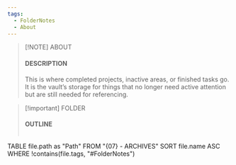 ```yaml
---
tags:
  - FolderNotes
  - About
---
```

> [!NOTE] ABOUT
> #### DESCRIPTION
> This is where completed projects, inactive areas, or finished tasks go. It is the vault’s storage for things that no longer need active attention but are still needed for referencing.

> [!important] FOLDER
> #### OUTLINE
> ```dataview
TABLE
file.path as "Path"
FROM "{07} - ARCHIVES"
SORT file.name ASC
WHERE !contains(file.tags, "#FolderNotes")